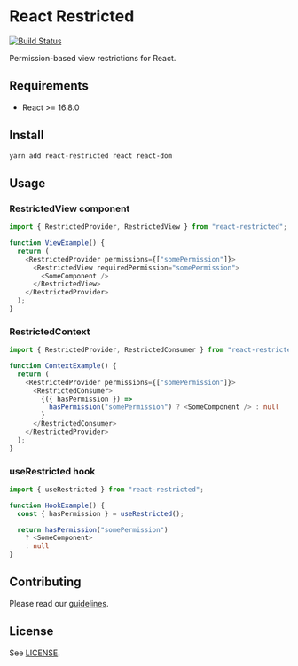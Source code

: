 # React Restricted

[![Build Status](https://travis-ci.com/crisu83/react-restricted.svg?branch=master)](https://travis-ci.com/crisu83/react-restricted)

Permission-based view restrictions for React.

## Requirements

- React >= 16.8.0

## Install

```sh
yarn add react-restricted react react-dom
```

## Usage

### RestrictedView component

```ts
import { RestrictedProvider, RestrictedView } from "react-restricted";

function ViewExample() {
  return (
    <RestrictedProvider permissions={["somePermission"]}>
      <RestrictedView requiredPermission="somePermission">
        <SomeComponent />
      </RestrictedView>
    </RestrictedProvider>
  );
}
```

### RestrictedContext

```ts
import { RestrictedProvider, RestrictedConsumer } from "react-restricted";

function ContextExample() {
  return (
    <RestrictedProvider permissions={["somePermission"]}>
      <RestrictedConsumer>
        {({ hasPermission }) =>
          hasPermission("somePermission") ? <SomeComponent /> : null
        }
      </RestrictedConsumer>
    </RestrictedProvider>
  );
}
```

### useRestricted hook

```ts
import { useRestricted } from "react-restricted";

function HookExample() {
  const { hasPermission } = useRestricted();

  return hasPermission("somePermission")
    ? <SomeComponent>
    : null
}
```

## Contributing

Please read our [guidelines](.github/CONTRIBUTING.md).

## License

See [LICENSE](LICENSE).
